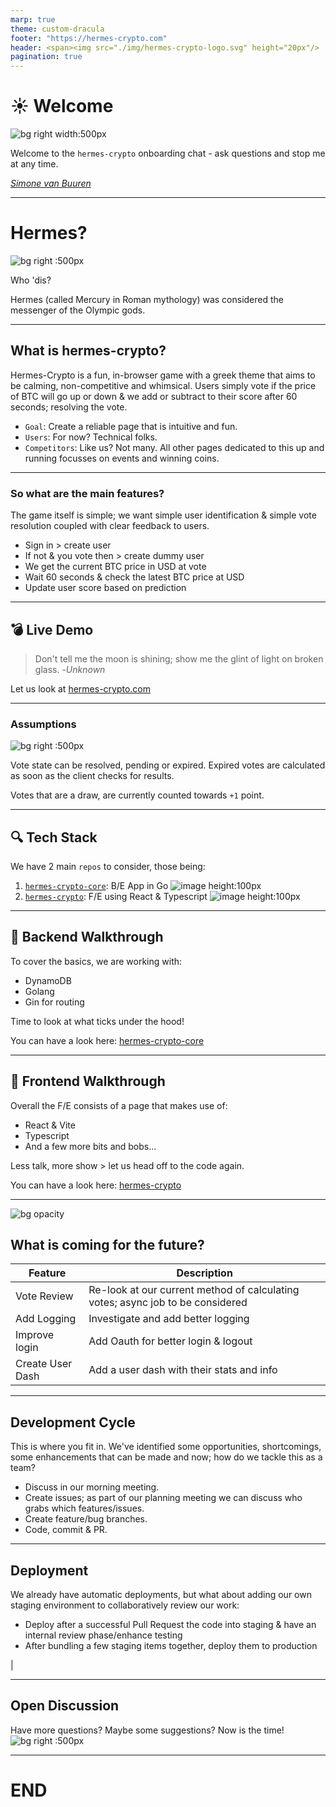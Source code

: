 ```yaml
---
marp: true
theme: custom-dracula
footer: "https://hermes-crypto.com"
header: <span><img src="./img/hermes-crypto-logo.svg" height="20px"/>  hermes-crypto </span>
pagination: true
---
```


# ☀️ Welcome

![bg right width:500px](./img/hermes-crypto-logo.svg)

Welcome to the `hermes-crypto` onboarding chat - ask questions and stop me at any time.

_[Simone van Buuren](https://github.com/svbygoibear)_

---

# Hermes?

![bg right :500px](./img/hermes-icon-image.png)

Who 'dis?

Hermes (called Mercury in Roman mythology) was considered the messenger of the Olympic gods.

<!-- Hermes (called Mercury in Roman mythology) was considered the messenger of the Olympic gods. He possesses the ability to influence outcomes and tip the scales in favor of those who seek his benevolence. As the god of luck, he brings both fortune and misfortune to those who dare to ask.

hermes-crypto is a fun page where you can ponder if the price of your coin will go up or down; place your bets, and see if the gods will be in your favour! -->

---

## What is hermes-crypto?

Hermes-Crypto is a fun, in-browser game with a greek theme that aims to be calming, non-competitive and whimsical. Users simply vote if the price of BTC will go up or down & we add or subtract to their score after 60 seconds; resolving the vote.

- `Goal`: Create a reliable page that is intuitive and fun.
- `Users`: For now? Technical folks.
- `Competitors`: Like us? Not many. All other pages dedicated to this up and running focusses on events and winning coins.

<!-- Give some more insight into the project itself:
How good are you at predicting whether the price of Bitcoin will go up or down in a given minute? Hermes-Crypto makes it possible for you to place your bet. It's simple: vote up if you think the price will increase within the next minute or vote down if you think the price will decrease within the next minute. If you guess correctly, you will get +1 point! Guess wrong... that'll be -1 on your total.

Once you've thrown down your speculation, you won't be able to vote for another 60 seconds. -->

---

### So what are the main features?

The game itself is simple; we want simple user identification & simple vote resolution coupled with clear feedback to users.

- Sign in > create user
- If not & you vote then > create dummy user
- We get the current BTC price in USD at vote
- Wait 60 seconds & check the latest BTC price at USD
- Update user score based on prediction

<!-- Mention here that the mechanism for determining the vote resolution can be improved but we will look at that later. -->

---

## 💣 Live Demo

> Don't tell me the moon is shining; show me the glint of light on broken glass. -_Unknown_

Let us look at [hermes-crypto.com](https://hermes-crypto.com)

<!-- Explain the flow of the page here. -->

---

### Assumptions

![bg right :500px](./img/hermes-landing-screenshot.png)

Vote state can be resolved, pending or expired. Expired votes are calculated as soon as the client checks for results.

Votes that are a draw, are currently counted towards `+1` point.

<!-- Again, mention that we can alter this, this was just left as a current assumption. -->

---

## 🔍 Tech Stack

We have 2 main `repos` to consider, those being:

1. [`hermes-crypto-core`](https://github.com/svbygoibear/hermes-crypto-core): B/E App in Go
   ![image height:100px](./img/hermes-crypto-core.png)
2. [`hermes-crypto`](https://github.com/svbygoibear/hermes-crypto): F/E using React & Typescript
   ![image height:100px](./img/hermes-crypto.png)

<!-- Mention for both VSCode has been used as development environments, but for setup on their machines they can use Goland or whichever IDE they feel more comfortable in. -->

---

## 📄 Backend Walkthrough

To cover the basics, we are working with:

- DynamoDB
- Golang
- Gin for routing

Time to look at what ticks under the hood!

You can have a look here: [hermes-crypto-core](https://github.com/svbygoibear/hermes-crypto-core)

<!-- Side-by-side demo of what currently exists in the B/E and its docs. -->

---

## 📄 Frontend Walkthrough

Overall the F/E consists of a page that makes use of:

- React & Vite
- Typescript
- And a few more bits and bobs...

Less talk, more show > let us head off to the code again.

You can have a look here: [hermes-crypto](https://github.com/svbygoibear/hermes-crypto)

<!-- Side-by-side demo of what currently exists in the F/E and its docs. -->

---

![bg opacity](https://picsum.photos/800/600?image=53)

## What is coming for the future?

| Feature          | Description                                                                    |
| ---------------- | ------------------------------------------------------------------------------ |
| Vote Review      | Re-look at our current method of calculating votes; async job to be considered |
| Add Logging      | Investigate and add better logging                                             |
| Improve login    | Add Oauth for better login & logout                                            |
| Create User Dash | Add a user dash with their stats and info                                      |

---

## Development Cycle

This is where you fit in. We've identified some opportunities, shortcomings, some enhancements that can be made and now; how do we tackle this as a team?

- Discuss in our morning meeting.
- Create issues; as part of our planning meeting we can discuss who grabs which features/issues.
- Create feature/bug branches.
- Code, commit & PR.

<!-- Explain these are procedures we should develop together and adapt as the need arises. Process should help us, not hinder us. -->

---

## Deployment

We already have automatic deployments, but what about adding our own staging environment to collaboratively review our work:

- Deploy after a successful Pull Request the code into staging & have an internal review phase/enhance testing
- After bundling a few staging items together, deploy them to production

<!-- Mention these are future plans. -->                                    |

---

## Open Discussion

Have more questions? Maybe some suggestions? Now is the time!
![bg right :500px](./img/player-won.gif)

---

# <!--fit--> END
